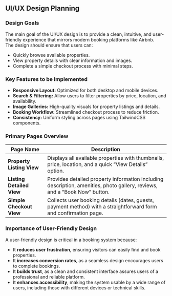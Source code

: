 ## UI/UX Design Planning

### Design Goals
The main goal of the UI/UX design is to provide a clean, intuitive, and user-friendly experience that mirrors modern booking platforms like Airbnb.  
The design should ensure that users can:
- Quickly browse available properties.
- View property details with clear information and images.
- Complete a simple checkout process with minimal steps.

### Key Features to be Implemented
- **Responsive Layout:** Optimized for both desktop and mobile devices.  
- **Search & Filtering:** Allow users to filter properties by price, location, and availability.  
- **Image Galleries:** High-quality visuals for property listings and details.  
- **Booking Workflow:** Streamlined checkout process to reduce friction.  
- **Consistency:** Uniform styling across pages using TailwindCSS components.  

### Primary Pages Overview

| Page Name                | Description                                                                                     |
|--------------------------|-------------------------------------------------------------------------------------------------|
| **Property Listing View** | Displays all available properties with thumbnails, price, location, and a quick “View Details” option. |
| **Listing Detailed View** | Provides detailed property information including description, amenities, photo gallery, reviews, and a “Book Now” button. |
| **Simple Checkout View**  | Collects user booking details (dates, guests, payment method) with a straightforward form and confirmation page. |

### Importance of User-Friendly Design
A user-friendly design is critical in a booking system because:
- It **reduces user frustration**, ensuring visitors can easily find and book properties.  
- It **increases conversion rates**, as a seamless design encourages users to complete bookings.  
- It **builds trust**, as a clean and consistent interface assures users of a professional and reliable platform.  
- It **enhances accessibility**, making the system usable by a wide range of users, including those with different devices or technical skills.  
